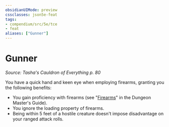 ```yaml
---
obsidianUIMode: preview
cssclasses: json5e-feat
tags:
- compendium/src/5e/tce
- feat
aliases: ["Gunner"]
---
```

# Gunner
*Source: Tasha's Cauldron of Everything p. 80*  

You have a quick hand and keen eye when employing firearms, granting you the following benefits:

- You gain proficiency with firearms (see "[Firearms](rules/variant-rules/firearms.md)" in the Dungeon Master's Guide).  
- You ignore the loading property of firearms.  
- Being within 5 feet of a hostile creature doesn't impose disadvantage on your ranged attack rolls.